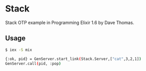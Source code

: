 # Stack

Stack OTP example in Programming Elixir 1.6 by Dave Thomas.

## Usage

```bash
$ iex -S mix

{:ok, pid} = GenServer.start_link(Stack.Server,["cat",3,2,1])
GenServer.call(pid, :pop)
```
